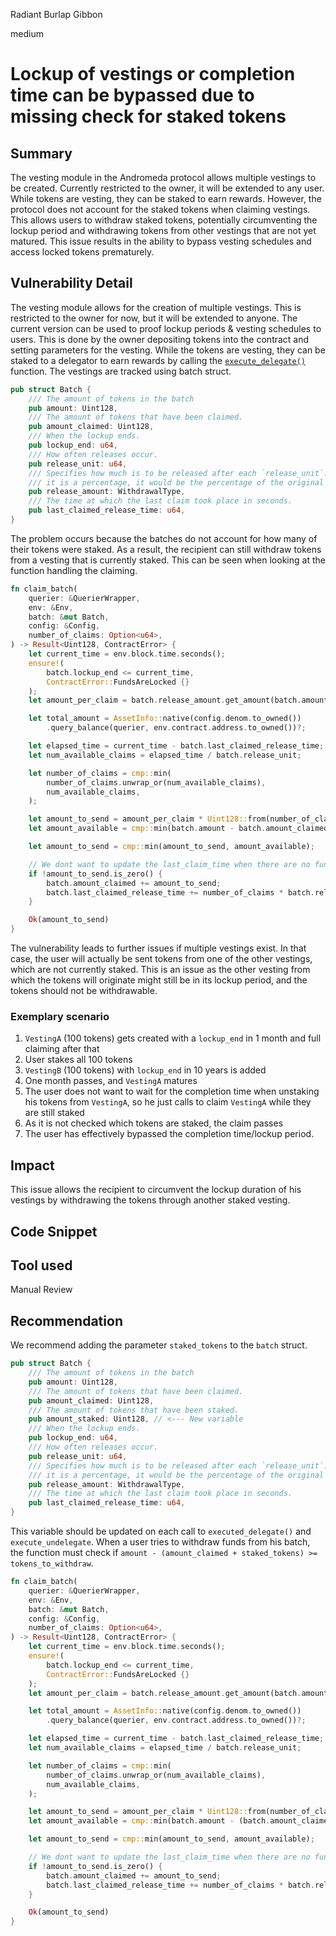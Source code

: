 Radiant Burlap Gibbon

medium

# Lockup of vestings or completion time can be bypassed due to missing check for staked tokens

## Summary

The vesting module in the Andromeda protocol allows multiple vestings to be created. Currently restricted to the owner, it will be extended to any user. While tokens are vesting, they can be staked to earn rewards. However, the protocol does not account for the staked tokens when claiming vestings. This allows users to withdraw staked tokens, potentially circumventing the lockup period and withdrawing tokens from other vestings that are not yet matured. This issue results in the ability to bypass vesting schedules and access locked tokens prematurely.

## Vulnerability Detail

The vesting module allows for the creation of multiple vestings. This is restricted to the owner for now, but it will be extended to anyone. The current version can be used to proof lockup periods & vesting schedules to users. This is done by the owner depositing tokens into the contract and setting parameters for the vesting. While the tokens are vesting, they can be staked to a delegator to earn rewards by calling the [`execute_delegate()`](https://github.com/sherlock-audit/2024-05-andromeda-ado/blob/bbbf73e5d1e4092ab42ce1f827e33759308d3786/andromeda-core/contracts/finance/andromeda-vesting/src/contract.rs#L306) function. The vestings are tracked using batch struct.

```rust
pub struct Batch {
    /// The amount of tokens in the batch
    pub amount: Uint128,
    /// The amount of tokens that have been claimed.
    pub amount_claimed: Uint128,
    /// When the lockup ends.
    pub lockup_end: u64,
    /// How often releases occur.
    pub release_unit: u64,
    /// Specifies how much is to be released after each `release_unit`. If
    /// it is a percentage, it would be the percentage of the original amount.
    pub release_amount: WithdrawalType,
    /// The time at which the last claim took place in seconds.
    pub last_claimed_release_time: u64,
}
```

The problem occurs because the batches do not account for how many of their tokens were staked. As a result, the recipient can still withdraw tokens from a vesting that is currently staked. This can be seen when looking at the function handling the claiming.

```rust
fn claim_batch(
    querier: &QuerierWrapper,
    env: &Env,
    batch: &mut Batch,
    config: &Config,
    number_of_claims: Option<u64>,
) -> Result<Uint128, ContractError> {
    let current_time = env.block.time.seconds();
    ensure!(
        batch.lockup_end <= current_time,
        ContractError::FundsAreLocked {}
    );
    let amount_per_claim = batch.release_amount.get_amount(batch.amount)?;

    let total_amount = AssetInfo::native(config.denom.to_owned())
        .query_balance(querier, env.contract.address.to_owned())?;

    let elapsed_time = current_time - batch.last_claimed_release_time;
    let num_available_claims = elapsed_time / batch.release_unit;

    let number_of_claims = cmp::min(
        number_of_claims.unwrap_or(num_available_claims),
        num_available_claims,
    );

    let amount_to_send = amount_per_claim * Uint128::from(number_of_claims);
    let amount_available = cmp::min(batch.amount - batch.amount_claimed, total_amount);

    let amount_to_send = cmp::min(amount_to_send, amount_available);

    // We dont want to update the last_claim_time when there are no funds to claim.
    if !amount_to_send.is_zero() {
        batch.amount_claimed += amount_to_send;
        batch.last_claimed_release_time += number_of_claims * batch.release_unit;
    }

    Ok(amount_to_send)
}
```

The vulnerability leads to further issues if multiple vestings exist. In that case, the user will actually be sent tokens from one of the other vestings, which are not currently staked. This is an issue as the other vesting from which the tokens will originate might still be in its lockup period, and the tokens should not be withdrawable.

### Exemplary scenario

1. `VestingA` (100 tokens) gets created with a `lockup_end` in 1 month and full claiming after that
2. User stakes all 100 tokens
3. `VestingB` (100 tokens) with `lockup_end` in 10 years is added
4.  One month passes, and `VestingA` matures
5. The user does not want to wait for the completion time when unstaking his tokens from `VestingA`, so he just calls to claim `VestingA` while they are still staked
6. As it is not checked which tokens are staked, the claim passes
7. The user has effectively bypassed the completion time/lockup period.

## Impact

This issue allows the recipient to circumvent the lockup duration of his vestings by withdrawing the tokens through another staked vesting.

## Code Snippet

## Tool used

Manual Review

## Recommendation

We recommend adding the parameter `staked_tokens` to the `batch` struct. 

```rust
pub struct Batch {
    /// The amount of tokens in the batch
    pub amount: Uint128,
    /// The amount of tokens that have been claimed.
    pub amount_claimed: Uint128,
    /// The amount of tokens that have been staked.
    pub amount_staked: Uint128, // <--- New variable
    /// When the lockup ends.
    pub lockup_end: u64,
    /// How often releases occur.
    pub release_unit: u64,
    /// Specifies how much is to be released after each `release_unit`. If
    /// it is a percentage, it would be the percentage of the original amount.
    pub release_amount: WithdrawalType,
    /// The time at which the last claim took place in seconds.
    pub last_claimed_release_time: u64,
}
```

This variable should be updated on each call to `executed_delegate()` and `execute_undelegate`. When a user tries to withdraw funds from his batch, the function must check if `amount - (amount_claimed + staked_tokens) >= tokens_to_withdraw`.  

```rust
fn claim_batch(
    querier: &QuerierWrapper,
    env: &Env,
    batch: &mut Batch,
    config: &Config,
    number_of_claims: Option<u64>,
) -> Result<Uint128, ContractError> {
    let current_time = env.block.time.seconds();
    ensure!(
        batch.lockup_end <= current_time,
        ContractError::FundsAreLocked {}
    );
    let amount_per_claim = batch.release_amount.get_amount(batch.amount)?;

    let total_amount = AssetInfo::native(config.denom.to_owned())
        .query_balance(querier, env.contract.address.to_owned())?;

    let elapsed_time = current_time - batch.last_claimed_release_time;
    let num_available_claims = elapsed_time / batch.release_unit;

    let number_of_claims = cmp::min(
        number_of_claims.unwrap_or(num_available_claims),
        num_available_claims,
    );

    let amount_to_send = amount_per_claim * Uint128::from(number_of_claims);
    let amount_available = cmp::min(batch.amount - (batch.amount_claimed + batch.amount_staked), total_amount); // <---- Changed LOC

    let amount_to_send = cmp::min(amount_to_send, amount_available);

    // We dont want to update the last_claim_time when there are no funds to claim.
    if !amount_to_send.is_zero() {
        batch.amount_claimed += amount_to_send;
        batch.last_claimed_release_time += number_of_claims * batch.release_unit;
    }

    Ok(amount_to_send)
}
```

